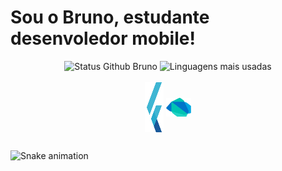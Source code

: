 # Sou o Bruno, estudante desenvoledor mobile!
<div align="center"> 
<img width="450em" height="250em" alt="Status Github Bruno" src="https://github-readme-stats.vercel.app/api?username=brunodeev&show_icons=true&theme=dracula" />
<img width="380em" height="250em" alt="Linguagens mais usadas" src="https://github-readme-stats.vercel.app/api/top-langs/?username=brunodeev&layout=true&theme=dracula"/>
</div>
<div style="display: inline_block" align="center"><br>
  
  <img align="center" alt="Bruno-Flutter" height="80" width="30" src="https://github.com/devicons/devicon/blob/master/icons/flutter/flutter-original.svg" />
  <img align="center" alt="Bruno-Dart" height="30" width="40" src="https://github.com/devicons/devicon/blob/master/icons/dart/dart-original.svg" />
</div>
  
  ##
  ![Snake animation](https://github.com/brunodeev/brunodeev/blob/output/github-contribution-grid-snake.svg)

